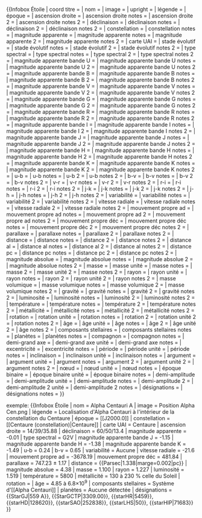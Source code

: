 {{Infobox Étoile
| coord titre =
| nom =
| image =
| upright =
| légende =
| époque =
| ascension droite =
| ascension droite notes =
| ascension droite 2 =
| ascension droite notes 2 =
| déclinaison =
| déclinaison notes =
| déclinaison 2 =
| déclinaison notes 2 =
| constellation =
| constellation notes =
| magnitude apparente =
| magnitude apparente notes =
| magnitude apparente 2 =
| magnitude apparente notes 2 =
| carte UAI =
| stade évolutif =
| stade évolutif notes =
| stade évolutif 2 =
| stade évolutif notes 2 =
| type spectral =
| type spectral notes =
| type spectral 2 =
| type spectral notes 2 =
| magnitude apparente bande U =
| magnitude apparente bande U notes =
| magnitude apparente bande U 2 =
| magnitude apparente bande U notes 2 =
| magnitude apparente bande B =
| magnitude apparente bande B notes =
| magnitude apparente bande B 2 =
| magnitude apparente bande B notes 2 =
| magnitude apparente bande V =
| magnitude apparente bande V notes =
| magnitude apparente bande V 2 =
| magnitude apparente bande V notes 2 =
| magnitude apparente bande G =
| magnitude apparente bande G notes =
| magnitude apparente bande G 2 =
| magnitude apparente bande G notes 2 =
| magnitude apparente bande R =
| magnitude apparente bande R notes =
| magnitude apparente bande R 2 =
| magnitude apparente bande R notes 2 =
| magnitude apparente bande I =
| magnitude apparente bande I notes =
| magnitude apparente bande I 2 =
| magnitude apparente bande I notes 2 =
| magnitude apparente bande J =
| magnitude apparente bande J notes =
| magnitude apparente bande J 2 =
| magnitude apparente bande J notes 2 =
| magnitude apparente bande H =
| magnitude apparente bande H notes =
| magnitude apparente bande H 2 =
| magnitude apparente bande H notes 2 =
| magnitude apparente bande K =
| magnitude apparente bande K notes =
| magnitude apparente bande K 2 =
| magnitude apparente bande K notes 2 =
| u-b =
| u-b notes =
| u-b 2 =
| u-b notes 2 =
| b-v =
| b-v notes =
| b-v 2 =
| b-v notes 2 =
| v-r =
| v-r notes =
| v-r 2 =
| v-r notes 2 =
| r-i =
| r-i notes =
| r-i 2 =
| r-i notes 2 =
| j-k =
| j-k notes =
| j-k 2 =
| j-k notes 2 =
| j-h =
| j-h notes =
| j-h 2 =
| j-h notes 2 =
| variabilité =
| variabilité notes =
| variabilité 2 =
| variabilité notes 2 =
| vitesse radiale =
| vitesse radiale notes =
| vitesse radiale 2 =
| vitesse radiale notes 2 =
| mouvement propre ad =
| mouvement propre ad notes =
| mouvement propre ad 2 =
| mouvement propre ad notes 2 =
| mouvement propre déc =
| mouvement propre déc notes =
| mouvement propre déc 2 =
| mouvement propre déc notes 2 =
| parallaxe =
| parallaxe notes =
| parallaxe 2 =
| parallaxe notes 2 =
| distance =
| distance notes =
| distance 2 =
| distance notes 2 =
| distance al =
| distance al notes =
| distance al 2 =
| distance al notes 2 =
| distance pc =
| distance pc notes =
| distance pc 2 =
| distance pc notes 2 =
| magnitude absolue =
| magnitude absolue notes =
| magnitude absolue 2 =
| magnitude absolue notes 2 =
| masse =
| masse unité =
| masse notes =
| masse 2 =
| masse unité 2 =
| masse notes 2 =
| rayon =
| rayon unité =
| rayon notes =
| rayon 2 =
| rayon unité 2 =
| rayon notes 2 =
| masse volumique =
| masse volumique notes =
| masse volumique 2 =
| masse volumique notes 2 =
| gravité =
| gravité notes =
| gravité 2 =
| gravité notes 2 =
| luminosité =
| luminosité notes =
| luminosité 2 =
| luminosité notes 2 =
| température =
| température notes =
| température 2 =
| température notes 2 =
| métallicité =
| métallicité notes =
| métallicité 2 =
| métallicité notes 2 =
| rotation =
| rotation unité =
| rotation notes =
| rotation 2 =
| rotation unité 2 =
| rotation notes 2 =
| âge =
| âge unité =
| âge notes =
| âge 2 =
| âge unité 2 =
| âge notes 2 =
| composants stellaires =
| composants stellaires notes =
| planètes =
| planètes notes =
| compagnon =
| compagnon notes =
| demi-grand axe =
| demi-grand axe unité =
| demi-grand axe notes =
| excentricité =
| excentricité notes =
| période =
| période unité =
| période notes =
| inclinaison =
| inclinaison unité =
| inclinaison notes =
| argument =
| argument unité =
| argument notes =
| argument 2 =
| argument unité 2 =
| argument notes 2 =
| nœud =
| nœud unité =
| nœud notes =
| époque binaire =
| époque binaire unité =
| époque binaire notes =
| demi-amplitude =
| demi-amplitude unité =
| demi-amplitude notes =
| demi-amplitude 2 =
| demi-amplitude 2 unité =
| demi-amplitude 2 notes =
| désignations =
| désignations notes =
}}

exemple:
{{Infobox Étoile
| nom                   = Alpha Centauri A
| image                 = Position Alpha Cen.png
| légende               = Localisation d'Alpha Centauri à l'intérieur de la constellation du Centaure
| époque                = [[J2000.0]]
| constellation         = [[Centaure (constellation)|Centaure]]
| carte UAI = Centaure
| ascension droite      = 14/39/35.88
| déclinaison           = 60/50/13.4
| magnitude apparente   = -0.01
| type spectral         = G2V
| magnitude apparente bande J = -1.15
| magnitude apparente bande H = -1.38
| magnitude apparente bande K = -1.49
| u-b                   = 0.24
| b-v                   = 0.65
| variabilité           = Aucune
| vitesse radiale       = -21.6
| mouvement propre ad   = -3678.19
| mouvement propre déc  = 481.84
| parallaxe             = 747.23 ± 1.17
| distance              = {{Parsec|1.338|marge=0.002|pc}}
| magnitude absolue = 4.38
| masse = 1.100
| rayon = 1.227
| luminosité = 1.519
| température = 5800
| métallicité = 130 à 230 % celle du Soleil
| rotation =
| âge = 4.85 à 6.8×10<sup>9</sup>
| composants stellaires = Système d'[[Alpha Centauri]]
| planètes = Aucune détectée
| désignations = {{StarGJ|559 A}}, {{StarGCTP|3309.00}}, {{starHR|5459}}, {{starHD|128620}}, {{starSAO|252838}}, {{starLHS|50}}, {{starHIP|71683}}
}}
